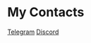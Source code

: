 # My Contacts
[Telegram](https://t.me/NOB0DYONTOP)
[Discord](https://www.discoid.cc/1083362422062075924)
